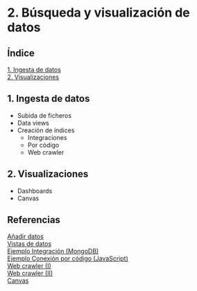 # 2. Búsqueda y visualización de datos

## Índice

[1. Ingesta de datos](#1-ingesta-de-datos)  
[2. Visualizaciones](#2-visualizaciones)

## 1. Ingesta de datos

- Subida de ficheros
- Data views
- Creación de índices
  - Integraciones
  - Por código
  - Web crawler

## 2. Visualizaciones

- Dashboards
- Canvas

## Referencias

[Añadir datos](https://www.elastic.co/guide/en/kibana/current/connect-to-elasticsearch.html)  
[Vistas de datos](https://www.elastic.co/guide/en/kibana/current/data-views.html)  
[Ejemplo Integración (MongoDB)](https://www.elastic.co/guide/en/enterprise-search/8.8/mongodb-start.html)  
[Ejemplo Conexión por código (JavaScript)](https://www.elastic.co/guide/en/elasticsearch/client/javascript-api/current/index.html)  
[Web crawler (I)](https://www.elastic.co/guide/en/app-search/current/web-crawler.html)  
[Web crawler (II)](https://www.elastic.co/guide/en/enterprise-search/current/crawler-managing.html)  
[Canvas](https://www.elastic.co/guide/en/kibana/current/canvas.html)